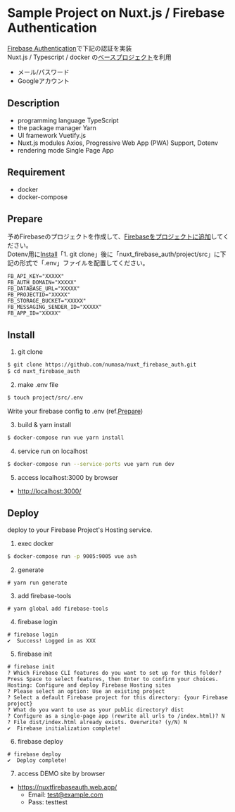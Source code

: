 Sample Project on Nuxt.js / Firebase Authentication
====

[Firebase Authentication](https://firebase.google.com/docs/auth?hl=ja)で下記の認証を実装</br>
Nuxt.js / Typescript / docker の[ベースプロジェクト](https://github.com/numasa/nuxt_typescript_on_docker)を利用
- メール/パスワード
- Googleアカウント

## Description
- programming language TypeScript
- the package manager Yarn
- UI framework Vuetify.js
- Nuxt.js modules Axios, Progressive Web App (PWA) Support, Dotenv
- rendering mode Single Page App

## Requirement
- docker
- docker-compose

## Prepare
予めFirebaseのプロジェクトを作成して、[Firebaseをプロジェクトに追加](https://firebase.google.com/docs/web/setup?hl=ja)してください。</br>
Dotenv用に[Install](#Install)「1. git clone」後に「nuxt_firebase_auth/project/src」に下記の形式で「.env」ファイルを配置してください。
```
FB_API_KEY="XXXXX"
FB_AUTH_DOMAIN="XXXXX"
FB_DATABASE_URL="XXXXX"
FB_PROJECTID="XXXXX"
FB_STORAGE_BUCKET="XXXXX"
FB_MESSAGING_SENDER_ID="XXXXX"
FB_APP_ID="XXXXX"
```

## Install
1. git clone
```bash
$ git clone https://github.com/numasa/nuxt_firebase_auth.git
$ cd nuxt_firebase_auth
```

2. make .env file
```bash
$ touch project/src/.env
```
Write your firebase config to .env (ref.[Prepare](#Prepare))

3. build & yarn install
```bash
$ docker-compose run vue yarn install
```

4. service run on localhost
```bash
$ docker-compose run --service-ports vue yarn run dev
```

5. access localhost:3000 by browser
- [http://localhost:3000/](http://localhost:3000/)

## Deploy
deploy to your Firebase Project's Hosting service.
1. exec docker
```bash
$ docker-compose run -p 9005:9005 vue ash
```

2. generate
```ash
# yarn run generate
```

3. add firebase-tools
```ash
# yarn global add firebase-tools
```

4. firebase login
```ash
# firebase login
✔  Success! Logged in as XXX
```

5. firebase init
```ash
# firebase init
? Which Firebase CLI features do you want to set up for this folder? Press Space to select features, then Enter to confirm your choices. Hosting: Configure and deploy Firebase Hosting sites
? Please select an option: Use an existing project
? Select a default Firebase project for this directory: {your Firebase project}
? What do you want to use as your public directory? dist
? Configure as a single-page app (rewrite all urls to /index.html)? N
? File dist/index.html already exists. Overwrite? (y/N) N
✔  Firebase initialization complete!  
```

6. firebase deploy
```ash
# firebase deploy
✔  Deploy complete!
```

7. access DEMO site by browser
- https://nuxtfirebaseauth.web.app/
  - Email: test@example.com
  - Pass: testtest
